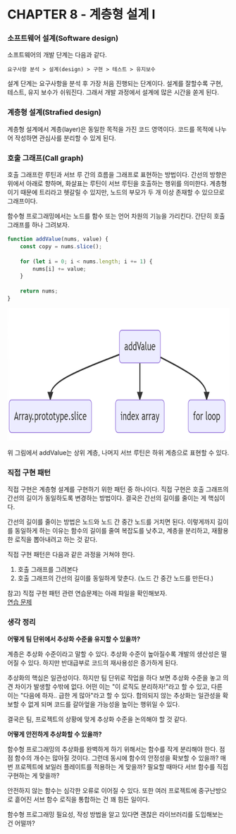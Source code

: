 # CHAPTER 8 - 계층형 설계 I

### 소프트웨어 설계(Software design)

소프트웨어의 개발 단계는 다음과 같다.

```
요구사항 분석 > 설계(design) > 구현 > 테스트 > 유지보수
```

설계 단계는 요구사항을 분석 후 가장 처음 진행되는 단계이다. 설계를 잘할수록 구현, 테스트, 유지 보수가 쉬워진다. 그래서 개발 과정에서 설계에 많은 시간을 쏟게 된다.

### 계층형 설계(Strafied design)

계층형 설계에서 계층(layer)은 동일한 목적을 가진 코드 영역이다. 코드를 목적에 나누어 작성하면 관심사를 분리할 수 있게 된다.

### 호출 그래프(Call graph)

호출 그래프란 루틴과 서브 루 간의 흐름을 그래프로 표현하는 방법이다. 간선의 방향은 위에서 아래로 향하며, 화살표는 루틴이 서브 루틴을 호출하는 행위를 의미한다. 계층형이기 때문에 트리라고 헷갈릴 수 있지만, 노드의 부모가 두 개 이상 존재할 수 있으므로 그래프이다.

함수형 프로그래밍에서는 노드를 함수 또는 언어 차원의 기능을 가리킨다. 간단히 호출 그래프를 하나 그려보자.

```js
function addValue(nums, value) {
	const copy = nums.slice();

	for (let i = 0; i < nums.length; i += 1) {
		nums[i] += value;
	}

	return nums;
}
```

<img src="call-graph.png" width="600" height="300">

위 그림에서 addValue는 상위 계층, 나머지 서브 루틴은 하위 계층으로 표현할 수 있다.

### 직접 구현 패턴

직접 구현은 계층형 설계를 구현하기 위한 패턴 중 하나이다. 직접 구현은 호출 그래프의 간선의 길이가 동일하도록 변경하는 방법이다. 결국은 간선의 길이를 줄이는 게 핵심이다.

간선의 길이를 줄이는 방법은 노드와 노드 간 중간 노드를 거치면 된다. 이렇게까지 길이를 동일하게 하는 이유는 함수의 길이를 줄여 복잡도를 낮추고, 계층을 분리하고, 재활용한 로직을 뽑아내려고 하는 것 같다.

직접 구현 패턴은 다음과 같은 과정을 거쳐야 한다.

1. 호출 그래프를 그려본다
2. 호출 그래프의 간선의 길이를 동일하게 맞춘다. (노드 간 중간 노드를 만든다.)

참고) 직접 구현 패턴 관련 연습문제는 아래 파일을 확인해보자.  
[연습 문제](./homework.js)

### 생각 정리

<b>어떻게 팀 단위에서 추상화 수준을 유지할 수 있을까?</b>

계층은 추상화 수준이라고 말할 수 있다. 추상화 수준이 높아질수록 개발의 생산성은 떨어질 수 있다. 하지만 반대급부로 코드의 재사용성은 증가하게 된다.

추상화의 핵심은 일관성이다. 하지만 팀 단위로 작업을 하다 보면 추상화 수준을 놓고 의견 차이가 발생할 수밖에 없다. 어떤 이는 "이 로직도 분리하자!"라고 할 수 있고, 다른 이는 "다음에 하자.. 급한 게 많아"라고 할 수 있다. 합의되지 않는 추상화는 일관성을 확보할 수 없게 되며 코드를 갈아엎을 가능성을 높이는 행위일 수 있다.

결국은 팀, 프로젝트의 상황에 맞게 추상화 수준을 논의해야 할 것 같다.

<b>어떻게 안전하게 추상화할 수 있을까?</b>

함수형 프로그래밍의 추상화를 완벽하게 하기 위해서는 함수를 작게 분리해야 한다. 점점 함수의 개수는 많아질 것이다. 그런데 동시에 함수의 안정성을 확보할 수 있을까? 매번 프로젝트에 보일러 플레이트를 적용하는 게 맞을까? 필요할 때마다 서브 함수를 직접 구현하는 게 맞을까?

안전하지 않는 함수는 심각한 오류로 이어질 수 있다. 또한 여러 프로젝트에 중구난방으로 흩어진 서브 함수 로직을 통합하는 건 꽤 힘든 일이다.

함수형 프로그래밍 필요성, 작성 방법을 알고 있다면 괜찮은 라이브러리를 도입해보는 건 어떨까?
